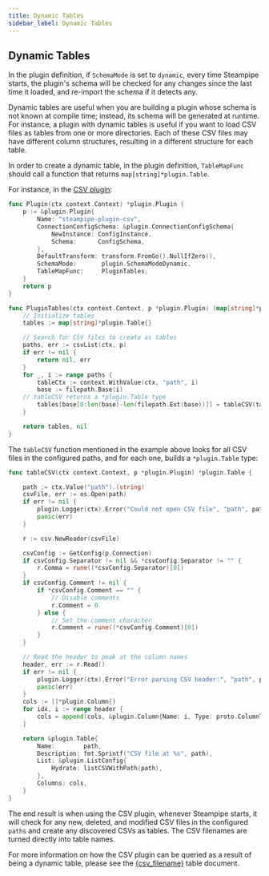 ```yaml
---
title: Dynamic Tables
sidebar_label: Dynamic Tables
---
```


## Dynamic Tables

In the plugin definition, if `SchemaMode` is set to `dynamic`, every time
Steampipe starts, the plugin's schema will be checked for any changes since the
last time it loaded, and re-import the schema if it detects any.

Dynamic tables are useful when you are building a plugin whose schema is not
known at compile time; instead, its schema will be generated at runtime. For
instance, a plugin with dynamic tables is useful if you want to load CSV files
as tables from one or more directories. Each of these CSV files may have
different column structures, resulting in a different structure for each table.

In order to create a dynamic table, in the plugin definition, `TableMapFunc`
should call a function that returns `map[string]*plugin.Table`.

For instance, in the [CSV plugin](https://hub.steampipe.io/plugins/turbot/csv):

```go
func Plugin(ctx context.Context) *plugin.Plugin {
	p := &plugin.Plugin{
		Name: "steampipe-plugin-csv",
		ConnectionConfigSchema: &plugin.ConnectionConfigSchema{
			NewInstance: ConfigInstance,
			Schema:      ConfigSchema,
		},
		DefaultTransform: transform.FromGo().NullIfZero(),
		SchemaMode:       plugin.SchemaModeDynamic,
		TableMapFunc:     PluginTables,
	}
	return p
}

func PluginTables(ctx context.Context, p *plugin.Plugin) (map[string]*plugin.Table, error) {
	// Initialize tables
	tables := map[string]*plugin.Table{}

	// Search for CSV files to create as tables
	paths, err := csvList(ctx, p)
	if err != nil {
		return nil, err
	}
	for _, i := range paths {
		tableCtx := context.WithValue(ctx, "path", i)
		base := filepath.Base(i)
    // tableCSV returns a *plugin.Table type
		tables[base[0:len(base)-len(filepath.Ext(base))]] = tableCSV(tableCtx, p)
	}

	return tables, nil
}
```

The `tableCSV` function mentioned in the example above looks for all CSV files in the configured paths, and for each one, builds a `*plugin.Table` type:

```go
func tableCSV(ctx context.Context, p *plugin.Plugin) *plugin.Table {

	path := ctx.Value("path").(string)
	csvFile, err := os.Open(path)
	if err != nil {
		plugin.Logger(ctx).Error("Could not open CSV file", "path", path)
		panic(err)
	}

	r := csv.NewReader(csvFile)

	csvConfig := GetConfig(p.Connection)
	if csvConfig.Separator != nil && *csvConfig.Separator != "" {
		r.Comma = rune((*csvConfig.Separator)[0])
	}
	if csvConfig.Comment != nil {
		if *csvConfig.Comment == "" {
			// Disable comments
			r.Comment = 0
		} else {
			// Set the comment character
			r.Comment = rune((*csvConfig.Comment)[0])
		}
	}

	// Read the header to peak at the column names
	header, err := r.Read()
	if err != nil {
		plugin.Logger(ctx).Error("Error parsing CSV header:", "path", path, "header", header, "err", err)
		panic(err)
	}
	cols := []*plugin.Column{}
	for idx, i := range header {
		cols = append(cols, &plugin.Column{Name: i, Type: proto.ColumnType_STRING, Transform: transform.FromField(i), Description: fmt.Sprintf("Field %d.", idx)})
	}

	return &plugin.Table{
		Name:        path,
		Description: fmt.Sprintf("CSV file at %s", path),
		List: &plugin.ListConfig{
			Hydrate: listCSVWithPath(path),
		},
		Columns: cols,
	}
}
```

The end result is when using the CSV plugin, whenever Steampipe starts, it will
check for any new, deleted, and modified CSV files in the configured `paths`
and create any discovered CSVs as tables. The CSV filenames are turned directly
into table names.

For more information on how the CSV plugin can be queried as a result of being
a dynamic table, please see the
[&lbrace;csv_filename&rbrace;](https://hub.steampipe.io/plugins/turbot/csv/tables/%7Bcsv_filename%7D)
table document.

